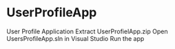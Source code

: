 # UserProfileApp
User Profile Application
Extract UserProfielApp.zip
Open UsersProfileApp.sln in Visual Studio 
Run the app
